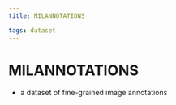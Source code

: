 ```yaml
---
title: MILANNOTATIONS

tags: dataset 
---
```


# MILANNOTATIONS
- a dataset of fine-grained image annotations








































